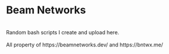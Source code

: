 # Beam Networks
<br>
Random bash scripts I create and upload here.
<br><br>
All property of https://beamnetworks.dev/ and https://bntwx.me/
